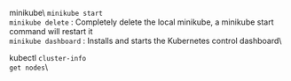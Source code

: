 minikube\\
 ```minikube start```\
 ```minikube delete``` : Completely delete the local minikube, a minikube start command will restart it\
 ```minikube dashboard``` : Installs and starts the Kubernetes control dashboard\

kubectl
  ```cluster-info```\
  ```get nodes```\
  
